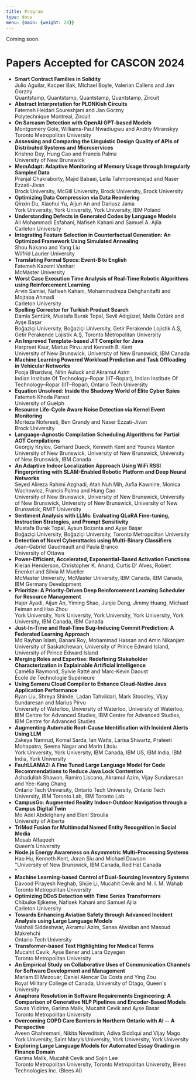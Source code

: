 ```yaml
---
title: Program 
type: docs
menu: {main: {weight: 20}}
---
```


Coming soon.

<h1> Papers Accepted for CASCON 2024</h1>

<ul>
<li><b>Smart Contract Families in Solidity</b><br>	Julio Aguilar, Kacper Bak, Michael Boyle, Valerian Callens and Jan Gorzny<br>	Quantstamp, Quantstamp, Quantstamp, Quantstamp, Zircuit</li>
<li><b>Abstract Interpretation for PLONKish Circuits</b><br>	Fatemeh Heidari Soureshjani and Jan Gorzny<br>	Polytechnique Montreal, Zircuit</li>
<li><b>On Sarcasm Detection with OpenAI GPT-based Models</b><br>	Montgomery Gole, Williams-Paul Nwadiugwu and Andriy Miranskyy<br>	Toronto Metropolitan University</li>
<li><b>Assessing and Comparing the Linguistic Design Quality of APIs of Distributed Systems and Microservices</b><br>	Krishno Dey, Hung Cao and Francis Palma<br>	University of New Brunswick</li>
<li><b>MemAdapt: Adaptive Monitoring of Memory Usage through Irregularly Sampled Data</b><br>	Pranjal Chakraborty, Majid Babaei, Leila Tahmooresnejad and Naser Ezzati-Jivan<br>	Brock University, McGill University, Brock University, Brock University</li>
<li><b>Optimizing Data Compression via Data Reordering</b><br>	Qinxin Du, Xiaohui Yu, Aijun An and Dariusz Jania<br>	York University, York University, York University, IBM Poland</li>
<li><b>Understanding Defects in Generated Codes by Language Models</b><br>	Ali Mohammadi Esfahani, Nafiseh Kahani and Samuel A. Ajila<br>	Carleton University</li>
<li><b>Integrating Feature Selection in Counterfactual Generation: An Optimized Framework Using Simulated Annealing</b><br>	Shou Nakano and Yang Liu<br>	Wilfrid Laurier University</li>
<li><b>Translating Formal Specs: Event-B to English</b><br>	Fatemeh Kazemi Vanhari<br>	McMaster University</li>
<li><b>Worst Case Execution Time Analysis of Real-Time Robotic Algorithms using Reinforcement Learning</b><br>	Arvin Samiei, Nafiseh Kahani, Mohammadreza Dehghanitafti and Mojtaba Ahmadi<br>	Carleton University</li>
<li><b>Spelling Corrector for Turkish Product Search</b><br>	Damla Şentürk, Mustafa Burak Topal, Sevil Adıgüzel, Melis Öztürk and Ayşe Başar<br>	Boğaziçi University, Boğaziçi University, Getir Perakende Lojistik A.Ş, Getir Perakende Lojistik A.Ş, Toronto Metropolitan University</li>
<li><b>An Improved Template-based JIT Compiler for Java</b><br>	Harpreet Kaur, Marius Pirvu and Kenneth B. Kent<br>	University of New Brunswick, University of New Brunswick, IBM Canada</li>
<li><b>Machine Learning Powered Workload Prediction and Task Offloading in Vehicular Networks</b><br>	Pooja Bhardwaj, Nitin Auluck and Akramul Azim<br>	Indian Institute Of Technology–Ropar (IIT–Ropar), Indian Institute Of Technology–Ropar (IIT–Ropar), Ontario Tech University </li>
<li><b>Equation Unsolved: Inside the Shadowy World of Elite Cyber Spies</b><br>	Fatemeh Khoda Parast<br>	University of Guelph</li>
<li><b>Resource Life-Cycle Aware Noise Detection via Kernel Event Monitoring</b><br>	Morteza Noferesti, Ben Grandy and Naser Ezzati-Jivan<br>	Brock University</li>
<li><b>Language-Agnostic Compilation Scheduling Algorithms for Partial AOT Compilations</b><br>	Georgiy Krylov, Gerhard Dueck, Kenneth Kent and Younes Manton<br>	University of New Brunswick, University of New Brunswick, University of New Brunswick, IBM Canada</li>
<li><b>An Adaptive Indoor Localization Approach Using WiFi RSSI Fingerprinting with SLAM-Enabled Robotic Platform and Deep Neural Networks</b><br>	Seyed Alireza Rahimi Azghadi, Atah Nuh Mih, Asfia Kawnine, Monica Wachowicz, Francis Palma and Hung Cao<br>	University of New Brunswick, University of New Brunswick, University of New Brunswick, University of New Brunswick, University of New Brunswick, RMIT University</li>
<li><b>Sentiment Analysis with LLMs: Evaluating QLoRA Fine-tuning, Instruction Strategies, and Prompt Sensitivity</b><br>	Mustafa Burak Topal, Aysun Bozanta and Ayşe Başar<br>	Boğaziçi University, Boğaziçi University, Toronto Metropolitan University</li>
<li><b>Detection of Novel Cyberattacks using Multi-Binary Classifiers</b><br>	Jean-Gabriel Gaudreault and Paula Branco<br>	University of Ottawa</li>
<li><b>Power-Efficient, Accelerated, Exponential-Based Activation Functions</b><br>	Kieran Henderson, Christopher K. Anand, Curtis D' Alves, Robert Enenkel and Silvia M Mueller<br>	McMaster University, McMaster University, IBM Canada, IBM Canada, IBM Germany Development</li>
<li><b>Prioritize: A Priority-Driven Deep Reinforcement Learning Scheduler for Resource Management</b><br>	Hajer Ayadi, Aijun An, Yiming Shao, Junjie Deng, Jimmy Huang, Michael Feiman and Hao Zhou<br>	York University, York University, York University, York University, York University, IBM Canada, IBM Canada</li>
<li><b>Just-In-Time and Real-Time Bug-Inducing Commit Prediction: A Federated Learning Approach</b><br>	Md Rayhan Islam, Banani Roy, Mohammad Hassan and Amin Nikanjam<br>	University of Saskatchewan, University of Prince Edward Island, University of Prince Edward Island</li>
<li><b>Merging Roles and Expertise: Redefining Stakeholder Characterization in Explainable Artificial Intelligence</b><br>	Camélia Raymond, Sylvie Ratté and Marc-Kevin Daoust<br>	École de Technologie Supérieure</li>
<li><b>Using Semeru Cloud Compiler to Enhance Cloud-Native Java Application Performance</b><br>	Ryan Liu, Shreya Shinde, Ladan Tahvildari, Mark Stoodley, Vijay Sundaresan and Marius Pirvu<br>	University of Waterloo, University of Waterloo, University of Waterloo, IBM Centre for Advanced Studies, IBM Centre for Advanced Studies, IBM Centre for Advanced Studies</li>
<li><b>Augmenting Automatic Root-Cause Identification with Incident Alerts Using LLM</b><br>	Zakeya Namrud, Komal Sarda, Ian Watts, Larisa Shwartz, Prateeti Mohapatra, Seema Nagar and Marin Litoiu<br>	York University, York University, IBM Canada, IBM US, IBM India, IBM India, York University</li>
<li><b>FaultLLAMA2: A Fine Tuned Large Language Model for Code Recommendations to Reduce Java Lock Contention</b><br>	Ashadullah Shawon, Ramiro Liscano, Akramul Azim, Vijay Sundaresan and Yee-Kang Chang<br>	Ontario Tech University, Ontario Tech University, Ontario Tech University, IBM Toronto Lab, IBM Toronto Lab</li>
<li><b>CampusGo: Augmented Reality Indoor-Outdoor Navigation through a Campus Digital Twin</b><br>	Mo Adel Abdelghany and Eleni Stroulia<br>	University of Alberta</li>
<li><b>TriMod Fusion for Multimodal Named Entity Recognition in Social Media</b><br>	Mosab Alfaqeeh<br>	Queen’s University</li>
<li><b>Node.js Energy Awareness on Asymmetric Multi-Processing Systems</b><br>	Hao Hu, Kenneth Kent, Joran Siu and Michael Dawson<br>	"University of New Brunswick, IBM Canada, Red Hat
 Canada</li>"
<li><b>Machine Learning-based Control of Dual-Sourcing Inventory Systems</b><br>	Davood Pirayesh Neghab, Shijie Li, Mucahit Cevik and M. I. M. Wahab<br>	Toronto Metropolitan University</li>
<li><b>Optimizing DDoS Detection with Time Series Transformers</b><br>	Chibuike Ejikeme, Nafisek Kahani and Samuel Ajila<br>	Carleton University</li>
<li><b>Towards Enhancing Aviation Safety through Advanced Incident Analysis using Large Language Models</b><br>	Vaishali Siddeshwar, Akramul Azim, Sanaa Alwidian and Masoud Makrehchi<br>	Ontario Tech University</li>
<li><b>Transformer-based Text Highlighting for Medical Terms</b><br>	Mucahit Cevik, Ayse Bener and Lara Ozyegen<br>	Toronto Metropolitan University</li>
<li><b>An Empirical Study on Collaborative Uses of Communication Channels for Software Development and Management</b><br>	Mariam El Mezouar, Daniel Alencar Da Costa and Ying Zou<br>	Royal Military College of Canada, University of Otago, Queen's University</li>
<li><b>Anaphora Resolution in Software Requirements Engineering: A Comparison of Generative NLP Pipelines and Encoder-Based Models</b><br>	Savas Yildirim, Garima Malik, Mucahit Cevik and Ayse Basar<br>	Toronto Metropolitan University</li>
<li><b>Overcoming COPD Care Barriers in Northern Ontario with AI -- A Perspective</b><br>	Aveen Ghahremani, Nikita Neveditsin, Adiva Siddiqui and Vijay Mago<br>	York University, Saint Mary’s University, York University, York University</li>
<li><b>Exploring Large Language Models for Automated Essay Grading in Finance Domain</b><br>	Garima Malik, Mucahit Cevik and Sojin Lee<br>	Toronto Metropolitan University, Toronto Metropolitan University, Blees Technologies Inc. (Blees AI)</li>
</ul>
